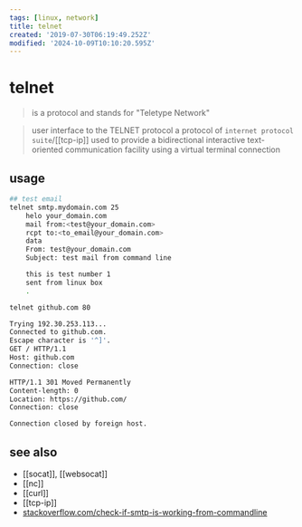 ```yaml
---
tags: [linux, network]
title: telnet
created: '2019-07-30T06:19:49.252Z'
modified: '2024-10-09T10:10:20.595Z'
---
```


# telnet

> is a protocol and stands for "Teletype Network"

> user interface to the TELNET protocol
> a protocol of `internet protocol suite`/[[tcp-ip]]
> used to provide a bidirectional interactive text-oriented communication facility using a virtual terminal connection

## usage

```sh
## test email
telnet smtp.mydomain.com 25
    helo your_domain.com
    mail from:<test@your_domain.com>
    rcpt to:<to_email@your_domain.com>
    data
    From: test@your_domain.com
    Subject: test mail from command line

    this is test number 1
    sent from linux box
    .
```

```sh
telnet github.com 80

Trying 192.30.253.113...
Connected to github.com.
Escape character is '^]'.
GET / HTTP/1.1
Host: github.com
Connection: close

HTTP/1.1 301 Moved Permanently
Content-length: 0
Location: https://github.com/
Connection: close

Connection closed by foreign host.
```

## see also

- [[socat]], [[websocat]]
- [[nc]]
- [[curl]]
- [[tcp-ip]]
- [stackoverflow.com/check-if-smtp-is-working-from-commandline](https://stackoverflow.com/a/11988455)
